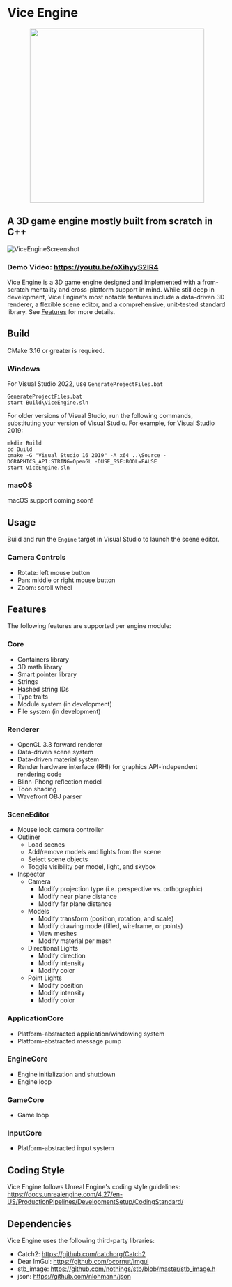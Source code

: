 # Vice Engine

<p align="center">
  <img src="https://user-images.githubusercontent.com/21228747/159940828-27c17603-662e-4f20-b7a1-ff0af8cbf0df.png" width="400">
</p>

## A 3D game engine mostly built from scratch in C++

![ViceEngineScreenshot](https://user-images.githubusercontent.com/21228747/159939544-b374ab80-a2ae-41ab-bc00-6bca7dfcfa3a.png)

### Demo Video: https://youtu.be/oXihyyS2IR4

Vice Engine is a 3D game engine designed and implemented with a from-scratch mentality and cross-platform support in mind.
While still deep in development, Vice Engine's most notable features include a data-driven 3D renderer, a flexible scene editor, and a comprehensive, unit-tested standard library.
See [Features](#features) for more details.

## Build

CMake 3.16 or greater is required.

### Windows

For Visual Studio 2022, use `GenerateProjectFiles.bat`

```
GenerateProjectFiles.bat
start Build\ViceEngine.sln
```

For older versions of Visual Studio, run the following commands, substituting your version of Visual Studio. For example, for Visual Studio 2019:

```
mkdir Build
cd Build
cmake -G "Visual Studio 16 2019" -A x64 ..\Source -DGRAPHICS_API:STRING=OpenGL -DUSE_SSE:BOOL=FALSE
start ViceEngine.sln
```

### macOS

macOS support coming soon!

## Usage

Build and run the `Engine` target in Visual Studio to launch the scene editor.

### Camera Controls
- Rotate: left mouse button
- Pan: middle or right mouse button
- Zoom: scroll wheel

## Features

The following features are supported per engine module:

### Core
- Containers library
- 3D math library
- Smart pointer library
- Strings
- Hashed string IDs
- Type traits
- Module system (in development)
- File system (in development)

### Renderer
- OpenGL 3.3 forward renderer
- Data-driven scene system
- Data-driven material system
- Render hardware interface (RHI) for graphics API-independent rendering code
- Blinn-Phong reflection model
- Toon shading
- Wavefront OBJ parser

### SceneEditor
- Mouse look camera controller
- Outliner
  - Load scenes
  - Add/remove models and lights from the scene
  - Select scene objects
  - Toggle visibility per model, light, and skybox
- Inspector
  - Camera
    - Modify projection type (i.e. perspective vs. orthographic)
    - Modify near plane distance
    - Modify far plane distance
  - Models
    - Modify transform (position, rotation, and scale)
    - Modify drawing mode (filled, wireframe, or points)
    - View meshes
    - Modify material per mesh
  - Directional Lights
    - Modify direction
    - Modify intensity
    - Modify color
  - Point Lights
    - Modify position
    - Modify intensity
    - Modify color

### ApplicationCore
- Platform-abstracted application/windowing system
- Platform-abstracted message pump

### EngineCore
- Engine initialization and shutdown
- Engine loop

### GameCore
- Game loop

### InputCore
- Platform-abstracted input system

## Coding Style

Vice Engine follows Unreal Engine's coding style guidelines:
<br/>
https://docs.unrealengine.com/4.27/en-US/ProductionPipelines/DevelopmentSetup/CodingStandard/

## Dependencies

Vice Engine uses the following third-party libraries:
- Catch2: https://github.com/catchorg/Catch2
- Dear ImGui: https://github.com/ocornut/imgui
- stb_image: https://github.com/nothings/stb/blob/master/stb_image.h
- json: https://github.com/nlohmann/json

